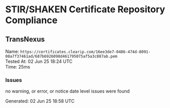 # STIR/SHAKEN Certificate Repository Compliance

## TransNexus

Name: `https://certificates.clearip.com/16ee3de7-0486-474d-8091-08a7f37461ad/687b6926098d461795075af5a3c887ab.pem`\
Tested At: 02 Jun 25 18:24 UTC\
Time: 25ms

### Issues

no warning, or error, or notice date level issues were found

Generated: 02 Jun 25 18:58 UTC